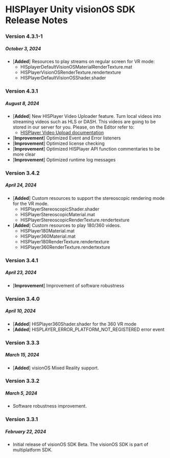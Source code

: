 # HISPlayer Unity visionOS SDK Release Notes

### Version 4.3.1-1
##### October 3, 2024
- [**Added**] Resources to play streams on regular screen for VR mode:
  - HISplayerDefaultVisionOSMaterialRenderTexture.mat
  - HISPlayerVisionOSRenderTexture.rendertexture
  - HISPlayerDefaultVisionOSShader.shader

### Version 4.3.1
##### August 8, 2024
- [**Added**] New HISPlayer Video Uploader feature. Turn local videos into streaming videos such as HLS or DASH. This videos are going to be stored in our server for you. Please, on the Editor refer to:
    - [HISPlayer Video Upload documentation](https://hisplayer.github.io/UnityVideoUpload/#/)
- [**Improvement**] Optimized Event and Error listeners
- [**Improvement**] Optimized license checking
- [**Improvement**] Optimized HISPlayer API function commentaries to be more clear
- [**Improvement**] Optimized runtime log messages

### Version 3.4.2
##### April 24, 2024
- [**Added**] Custom resources to support the stereoscopic rendering mode for the VR mode.
  - HISPlayerStereoscopicShader.shader
  - HISPlayerStereoscopicMaterial.mat
  - HISPlayerStereoscopicRenderTexture.rendertexture
- [**Added**] Custom resources to play 180/360 videos.
  - HISPlayer180Material.mat
  - HISPlayer360Material.mat
  - HISPlayer180RenderTexture.rendertexture
  - HISPlayer360RenderTexture.rendertexture

### Version 3.4.1
##### April 23, 2024
- [**Improvement**] Improvement of software robustness

### Version 3.4.0
##### April 10, 2024
- [**Added**] HISPlayer360Shader.shader for the 360 VR mode
- [**Added**] HISPLAYER_ERROR_PLATFORM_NOT_REGISTERED error event

### Version 3.3.3
##### March 15, 2024
- [**Added**] visionOS Mixed Reality support.

### Version 3.3.2
##### March 5, 2024
- Software robustness improvement.

### Version 3.3.1
##### February 22, 2024
- Initial release of visionOS SDK Beta. The visionOS SDK is part of multiplatform SDK.
